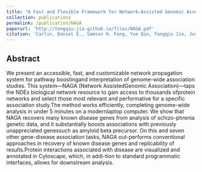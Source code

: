 ```yaml
---
title: "A Fast and Flexible Framework for Network-Assisted Genomic Association"
collection: publications
permalink: /publication/NAGA
paperurl: 'http://tongqiu-jia.github.io/files/NAGA.pdf'
citation: 'Carlin, Daniel E., Samson H. Fong, Yue Qin, Tongqiu Jia, Justin K. Huang, Bokan Bao, Chao Zhang, and Trey Ideker. "A Fast and Flexible Framework for Network-Assisted Genomic Association." iScience 16 (2019): 155-161.'
---
```

 ## Abstract
 We present an accessible, fast, and customizable network propagation system for pathway boostingand interpretation of genome-wide association studies. This system—NAGA (Network AssistedGenomic Association)—taps the NDEx biological network resource to gain access to thousands ofprotein networks and select those most relevant and performative for a specific association study.The method works efficiently, completing genome-wide analysis in under 5 minutes on a modernlaptop computer. We show that NAGA recovers many known disease genes from analysis of schizo-phrenia genetic data, and it substantially boosts associations with previously unappreciated genessuch as amyloid beta precursor. On this and seven other gene-disease association tasks, NAGA out-performs conventional approaches in recovery of known disease genes and replicability of results.Protein interactions associated with disease are visualized and annotated in Cytoscape, which, in addi-tion to standard programmatic interfaces, allows for downstream analysis.
